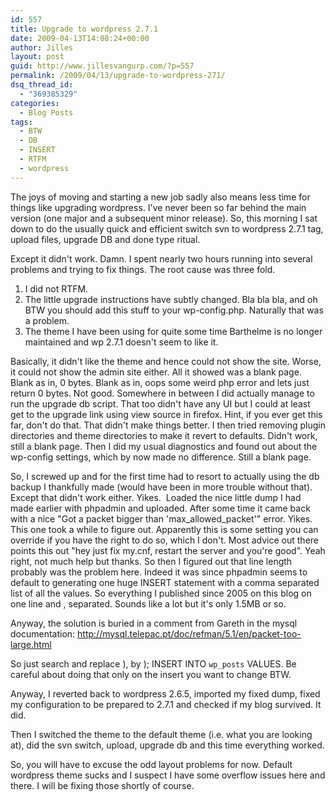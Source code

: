 ```yaml
---
id: 557
title: Upgrade to wordpress 2.7.1
date: 2009-04-13T14:08:24+00:00
author: Jilles
layout: post
guid: http://www.jillesvangurp.com/?p=557
permalink: /2009/04/13/upgrade-to-wordpress-271/
dsq_thread_id:
  - "369385329"
categories:
  - Blog Posts
tags:
  - BTW
  - DB
  - INSERT
  - RTFM
  - wordpress
---
```

The joys of moving and starting a new job sadly also means less time for things like upgrading wordpress. I've never been so far behind the main version (one major and a subsequent minor release). So, this morning I sat down to do the usually quick and efficient switch svn to wordpress 2.7.1 tag, upload files, upgrade DB and done type ritual.

Except it didn't work. Damn. I spent nearly two hours running into several problems and trying to fix things. The root cause was three fold.
<ol>
	<li>I did not RTFM.</li>
	<li>The little upgrade instructions have subtly changed. Bla bla bla, and oh BTW you should add this stuff to your wp-config.php. Naturally that was a problem.</li>
	<li>The theme I have been using for quite some time Barthelme is no longer maintained and wp 2.7.1 doesn't seem to like it.</li>
</ol>
Basically, it didn't like the theme and hence could not show the site. Worse, it could not show the admin site either. All it showed was a blank page. Blank as in, 0 bytes. Blank as in, oops some weird php error and lets just return 0 bytes. Not good. Somewhere in between I did actually manage to run the upgrade db script. That too didn't have any UI but I could at least get to the upgrade link using view source in firefox. Hint, if you ever get this far, don't do that. That didn't make things better. I then tried removing plugin directories and theme directories to make it revert to defaults. Didn't work, still a blank page. Then I did my usual diagnostics and found out about the wp-config settings, which by now made no difference. Still a blank page.

So, I screwed up and for the first time had to resort to actually using the db backup I thankfully made (would have been in more trouble without that). Except that didn't work either. Yikes.  Loaded the nice little dump I had made earlier with phpadmin and uploaded. After some time it came back with a nice "Got a packet bigger than 'max_allowed_packet'" error. Yikes. This one took a while to figure out. Apparently this is some setting you can override if you have the right to do so, which I don't. Most advice out there points this out "hey just fix my.cnf, restart the server and you're good". Yeah right, not much help but thanks. So then I figured out that line length probably was the problem here. Indeed it was since phpadmin seems to default to generating one huge INSERT statement with a comma separated list of all the values. So everything I published since 2005 on this blog on one line and , separated. Sounds like a lot but it's only 1.5MB or so.

Anyway, the solution is buried in a comment from Gareth in the mysql documentation: http://mysql.telepac.pt/doc/refman/5.1/en/packet-too-large.html

So just search and replace ), by ); INSERT INTO `wp_posts`  VALUES. Be careful about doing that only on the insert you want to change BTW.

Anyway, I reverted back to wordpress 2.6.5, imported my fixed dump, fixed my configuration to be prepared to 2.7.1 and checked if my blog survived. It did.

Then I switched the theme to the default theme (i.e. what you are looking at), did the svn switch, upload, upgrade db and this time everything worked.

So, you will have to excuse the odd layout problems for now. Default wordpress theme sucks and I suspect I have some overflow issues here and there. I will be fixing those shortly of course.
